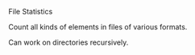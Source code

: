 File Statistics

Count all kinds of elements in files of various formats.

Can work on directories recursively.
